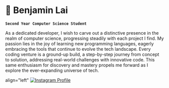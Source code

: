 # 🐓 Benjamin Lai

**`Second Year Computer Science Student`**

As a dedicated developer, I wish to carve out a distinctive presence in the realm of computer science, progressing steadily with each project I find. My passion lies in the joy of learning new programming languages, eagerly embracing the tools that continue to evolve the tech landscape. Every coding venture is a ground-up build, a step-by-step journey from concept to solution, addressing real-world challenges with innovative code. This same enthusiasm for discovery and mastery propels me forward as I explore the ever-expanding universe of tech.

<p> align="left"

<a href="https://www.instagram.com/b4nny_49/"> 
    <img alt="Instagram Profile" src="https://custom-icon-badges.demolab.com/badge/custom-badge-blue.svg?logo=paintbrush&logoColor=white">
</a>
</p>
